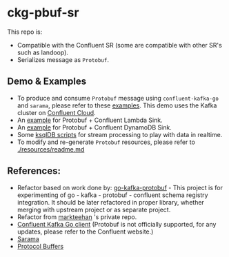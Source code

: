 
# ckg-pbuf-sr

This repo is:
- Compatible with the Confluent SR (some are compatible with other SR's such as landoop).
- Serializes message as `Protobuf`.


## Demo & Examples

- To produce and consume `Protobuf` message using `confluent-kafka-go` and `sarama`, please refer to these [examples](./demo). This demo uses the Kafka cluster on [Confluent Cloud](https://confluent.cloud).
- An [example](./demo_connect_lambda) for Protobuf + Confluent Lambda Sink.
- An [example](./demo_connect_dynamodb) for Protobuf + Confluent DynamoDB Sink.
- Some [ksqlDB scripts](./demo_ksql) for stream processing to play with data in realtime.
- To modify and re-generate `Protobuf` resources, please refer to [./resources/readme.md](./resources)


## References:
- Refactor based on work done by: [go-kafka-protobuf](https://github.com/xtruder/go-kafka-protobuf) - This project is for experimenting of go - kafka - protobuf - confluent schema
registry integration. It should be later refactored in proper library,
whether merging with upstream project or as separate project.
- Refactor from [markteehan](https://github.com/markteehan) 's private repo.
- [Confluent Kafka Go client](https://docs.confluent.io/clients-confluent-kafka-go/current/overview.html#go-example-code) (Protobuf is not officially supported, for any updates, please refer to the Confluent website.)
- [Sarama](https://github.com/Shopify/sarama)
- [Protocol Buffers](https://developers.google.com/protocol-buffers/docs/gotutorial)